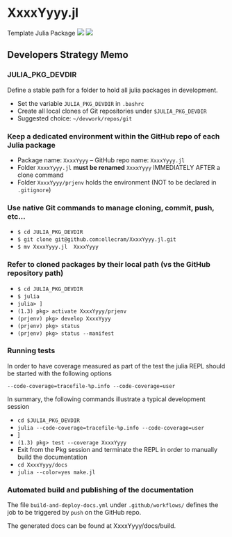 # XxxxYyyy.jl
Template Julia Package 
[![](https://img.shields.io/badge/docs-stable-blue.svg)](https://ollecram.github.io/VlpRng.jl/stable)
[![](https://img.shields.io/badge/docs-dev-blue.svg)](https://ollecram.github.io/VlpRng.jl/dev)


## Developers Strategy Memo

### JULIA_PKG_DEVDIR
Define a stable path for a folder to hold all julia packages in development. 
- Set the variable `JULIA_PKG_DEVDIR` in `.bashrc`
- Create all local clones of Git repositories under `$JULIA_PKG_DEVDIR`
- Suggested choice: `~/devwork/repos/git`

### Keep a dedicated environment within the GitHub repo of each Julia package
- Package name: `XxxxYyyy` &ndash; GitHub repo name: `XxxxYyyy.jl`
- Folder `XxxxYyyy.jl`  **must be renamed**  `XxxxYyyy`  IMMEDIATELY AFTER a clone command
- Folder `XxxxYyyy/prjenv` holds the environment (NOT to be declared in `.gitignore`)

### Use native Git commands to manage cloning, commit, push, etc...
- `$ cd JULIA_PKG_DEVDIR`
- `$ git clone git@github.com:ollecram/XxxxYyyy.jl.git`
- `$ mv XxxxYyyy.jl  XxxxYyyy`

### Refer to cloned packages by their local path (vs the GitHub repository path)
- `$ cd JULIA_PKG_DEVDIR`
- `$ julia`
- `julia> ]`
- `(1.3) pkg> activate XxxxYyyy/prjenv`
- `(prjenv) pkg> develop XxxxYyyy`
- `(prjenv) pkg> status`
- `(prjenv) pkg> status --manifest`

### Running tests
In order to have coverage measured as part of the test the julia REPL should be started with the following options        

`--code-coverage=tracefile-%p.info --code-coverage=user`

In summary, the following commands illustrate a typical development session 
- `cd $JULIA_PKG_DEVDIR`
- `julia --code-coverage=tracefile-%p.info --code-coverage=user`
- ]
- `(1.3) pkg> test --coverage XxxxYyyy`
- Exit from the Pkg session and terminate the REPL in order to manually build the documentation
- `cd XxxxYyyy/docs`
- `julia --color=yes make.jl`

### Automated build and publishing of the documentation
The file `build-and-deploy-docs.yml` under `.github/workflows/` defines the job to be triggered by `push` on the GitHub repo.

The generated docs can be found at XxxxYyyy/docs/build.
